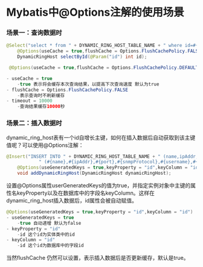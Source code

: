 # Mybatis中@Options注解的使用场景

### 场景一：查询数据时

```java
@Select("select * from " + DYNAMIC_RING_HOST_TABLE_NAME + " where id=#{id}")
    @Options(useCache = true,flushCache = Options.FlushCachePolicy.FALSE,timeout = 10000)
    DynamicRingHost selectById(@Param("id") int id);
```

```java
 @Options(useCache = true,flushCache = Options.FlushCachePolicy.DEFAULT,timeout = 10000)

- useCache = true
    -true 表示将会缓存本次查询结果，以提高下次查询速度 默认为true
- flushCache = Options.FlushCachePolicy.FALSE
    -表示查询时不刷新缓存
- timeout = 10000
    -查询结果缓存10000秒
```

### 场景二：插入数据时

dynamic_ring_host表有一个id自增长主键，如何在插入数据后自动获取到该主键值呢？可以使用@Options注解：

```java
@Insert("INSERT INTO " + DYNAMIC_RING_HOST_TABLE_NAME + " (name,ipAddr,port,snmpProtocol,username,password,hostGroupId,state,createTime,updateTime) values " +
            " (#{name},#{ipAddr},#{port},#{snmpProtocol},#{username},#{password},#{hostGroupId},#{state},#{createTime},#{updateTime})")
    @Options(useGeneratedKeys = true,keyProperty = "id",keyColumn = "id")
    void addDynamicRingHost(DynamicRingHost dynamicRingHost);
```

设置@Options属性userGeneratedKeys的值为true，并指定实例对象中主键的属性名keyProperty以及在数据库中的字段名keyColumn。这样在dynamic_ring_host插入数据后，id属性会被自动赋值。

```java
@Options(useGeneratedKeys = true,keyProperty = "id",keyColumn = "id")
- useGeneratedKeys = true
    -true 自动递增 默认为false
- keyProperty = "id"
    -id 这个id为实体类中的id
- keyColumn = "id"
  	-id 这个id为数据库中的字段id  
```

当然flushCache 仍然可以设置，表示插入数据后是否更新缓存，默认是true。